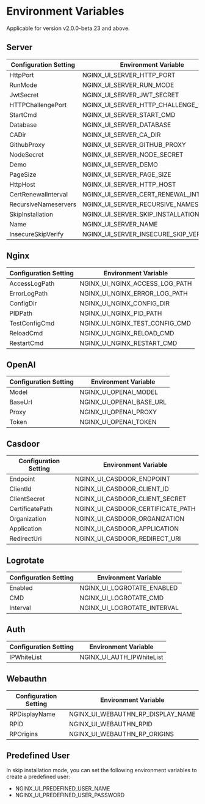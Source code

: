 # Environment Variables

Applicable for version v2.0.0-beta.23 and above.

## Server

| Configuration Setting | Environment Variable                  |
|-----------------------|---------------------------------------|
| HttpPort              | NGINX_UI_SERVER_HTTP_PORT             |
| RunMode               | NGINX_UI_SERVER_RUN_MODE              |
| JwtSecret             | NGINX_UI_SERVER_JWT_SECRET            |
| HTTPChallengePort     | NGINX_UI_SERVER_HTTP_CHALLENGE_PORT   |
| StartCmd              | NGINX_UI_SERVER_START_CMD             |
| Database              | NGINX_UI_SERVER_DATABASE              |
| CADir                 | NGINX_UI_SERVER_CA_DIR                |
| GithubProxy           | NGINX_UI_SERVER_GITHUB_PROXY          |
| NodeSecret            | NGINX_UI_SERVER_NODE_SECRET           |
| Demo                  | NGINX_UI_SERVER_DEMO                  |
| PageSize              | NGINX_UI_SERVER_PAGE_SIZE             |
| HttpHost              | NGINX_UI_SERVER_HTTP_HOST             |
| CertRenewalInterval   | NGINX_UI_SERVER_CERT_RENEWAL_INTERVAL |
| RecursiveNameservers  | NGINX_UI_SERVER_RECURSIVE_NAMESERVERS |
| SkipInstallation      | NGINX_UI_SERVER_SKIP_INSTALLATION     |
| Name                  | NGINX_UI_SERVER_NAME                  |
| InsecureSkipVerify    | NGINX_UI_SERVER_INSECURE_SKIP_VERIFY  |

## Nginx

| Configuration Setting | Environment Variable           |
|-----------------------|--------------------------------|
| AccessLogPath         | NGINX_UI_NGINX_ACCESS_LOG_PATH |
| ErrorLogPath          | NGINX_UI_NGINX_ERROR_LOG_PATH  |
| ConfigDir             | NGINX_UI_NGINX_CONFIG_DIR      |
| PIDPath               | NGINX_UI_NGINX_PID_PATH        |
| TestConfigCmd         | NGINX_UI_NGINX_TEST_CONFIG_CMD |
| ReloadCmd             | NGINX_UI_NGINX_RELOAD_CMD      |
| RestartCmd            | NGINX_UI_NGINX_RESTART_CMD     |

## OpenAI

| Configuration Setting | Environment Variable     |
|-----------------------|--------------------------|
| Model                 | NGINX_UI_OPENAI_MODEL    |
| BaseUrl               | NGINX_UI_OPENAI_BASE_URL |
| Proxy                 | NGINX_UI_OPENAI_PROXY    |
| Token                 | NGINX_UI_OPENAI_TOKEN    |

## Casdoor

| Configuration Setting | Environment Variable              |
|-----------------------|-----------------------------------|
| Endpoint              | NGINX_UI_CASDOOR_ENDPOINT         |
| ClientId              | NGINX_UI_CASDOOR_CLIENT_ID        |
| ClientSecret          | NGINX_UI_CASDOOR_CLIENT_SECRET    |
| CertificatePath       | NGINX_UI_CASDOOR_CERTIFICATE_PATH |
| Organization          | NGINX_UI_CASDOOR_ORGANIZATION     |
| Application           | NGINX_UI_CASDOOR_APPLICATION      |
| RedirectUri           | NGINX_UI_CASDOOR_REDIRECT_URI     |

## Logrotate

| Configuration Setting | Environment Variable        |
|-----------------------|-----------------------------|
| Enabled               | NGINX_UI_LOGROTATE_ENABLED  |
| CMD                   | NGINX_UI_LOGROTATE_CMD      |
| Interval              | NGINX_UI_LOGROTATE_INTERVAL |

## Auth

| Configuration Setting | Environment Variable      |
|-----------------------|---------------------------|
| IPWhiteList           | NGINX_UI_AUTH_IPWhiteList |

## Webauthn

| Configuration Setting | Environment Variable              |
|-----------------------|-----------------------------------|
| RPDisplayName         | NGINX_UI_WEBAUTHN_RP_DISPLAY_NAME |
| RPID                  | NGINX_UI_WEBAUTHN_RPID            |
| RPOrigins             | NGINX_UI_WEBAUTHN_RP_ORIGINS      |

## Predefined User

In skip installation mode, you can set the following environment variables to create a predefined user:

- NGINX_UI_PREDEFINED_USER_NAME
- NGINX_UI_PREDEFINED_USER_PASSWORD
